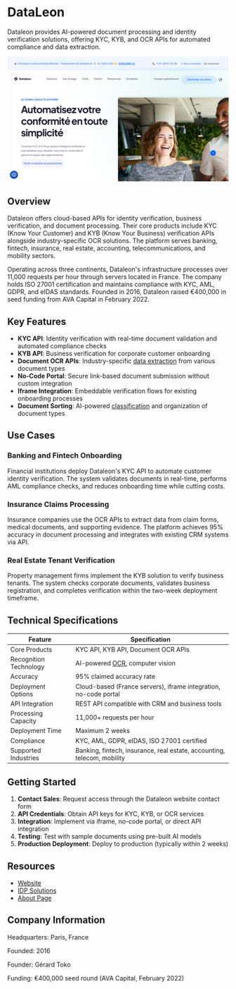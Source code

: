 
# DataLeon

Dataleon provides AI-powered document processing and identity verification solutions, offering KYC, KYB, and OCR APIs for automated compliance and data extraction.

![DataLeon](./assets/dataleon.png)

## Overview

Dataleon offers cloud-based APIs for identity verification, business verification, and document processing. Their core products include KYC (Know Your Customer) and KYB (Know Your Business) verification APIs alongside industry-specific OCR solutions. The platform serves banking, fintech, insurance, real estate, accounting, telecommunications, and mobility sectors.

Operating across three continents, Dataleon's infrastructure processes over 11,000 requests per hour through servers located in France. The company holds ISO 27001 certification and maintains compliance with KYC, AML, GDPR, and eIDAS standards. Founded in 2016, Dataleon raised €400,000 in seed funding from AVA Capital in February 2022.

## Key Features

- **KYC API**: Identity verification with real-time document validation and automated compliance checks
- **KYB API**: Business verification for corporate customer onboarding
- **Document OCR APIs**: Industry-specific [data extraction](../../capabilities/extraction/index.md) from various document types
- **No-Code Portal**: Secure link-based document submission without custom integration
- **Iframe Integration**: Embeddable verification flows for existing onboarding processes
- **Document Sorting**: AI-powered [classification](../../capabilities/classification/index.md) and organization of document types

## Use Cases

### Banking and Fintech Onboarding
Financial institutions deploy Dataleon's KYC API to automate customer identity verification. The system validates documents in real-time, performs AML compliance checks, and reduces onboarding time while cutting costs.

### Insurance Claims Processing
Insurance companies use the OCR APIs to extract data from claim forms, medical documents, and supporting evidence. The platform achieves 95% accuracy in document processing and integrates with existing CRM systems via API.

### Real Estate Tenant Verification
Property management firms implement the KYB solution to verify business tenants. The system checks corporate documents, validates business registration, and completes verification within the two-week deployment timeframe.

## Technical Specifications

| Feature | Specification |
|---------|---------------|
| Core Products | KYC API, KYB API, Document OCR APIs |
| Recognition Technology | AI-powered [OCR](../../capabilities/ocr/index.md), computer vision |
| Accuracy | 95% claimed accuracy rate |
| Deployment Options | Cloud-based (France servers), iframe integration, no-code portal |
| API Integration | REST API compatible with CRM and business tools |
| Processing Capacity | 11,000+ requests per hour |
| Deployment Time | Maximum 2 weeks |
| Compliance | KYC, AML, GDPR, eIDAS, ISO 27001 certified |
| Supported Industries | Banking, fintech, insurance, real estate, accounting, telecom, mobility |

## Getting Started

1. **Contact Sales**: Request access through the Dataleon website contact form
2. **API Credentials**: Obtain API keys for KYC, KYB, or OCR services
3. **Integration**: Implement via iframe, no-code portal, or direct API integration
4. **Testing**: Test with sample documents using pre-built AI models
5. **Production Deployment**: Deploy to production (typically within 2 weeks)

## Resources

- [Website](https://www.dataleon.ai)
- [IDP Solutions](https://www.dataleon.ai/en/technologies/intelligent-document-processing-ocr-solutions)
- [About Page](https://www.dataleon.ai/en/about-us)

## Company Information

Headquarters: Paris, France

Founded: 2016

Founder: Gérard Toko

Funding: €400,000 seed round (AVA Capital, February 2022)

